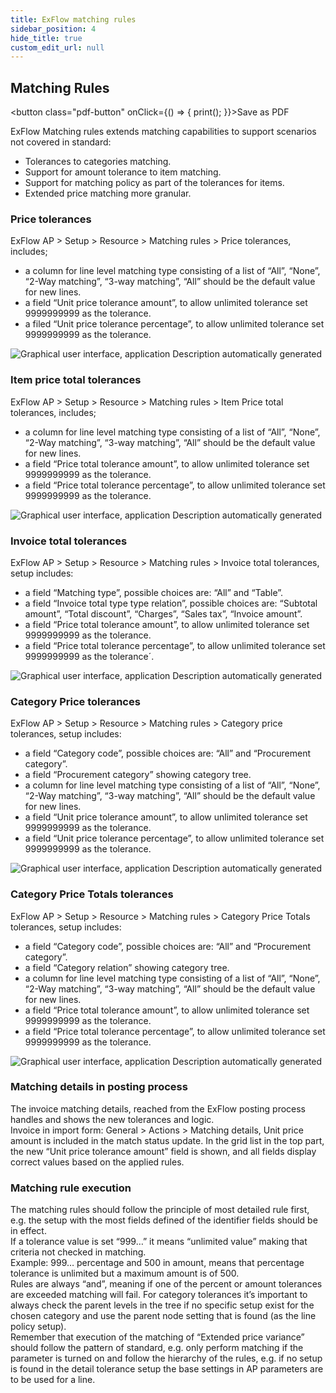 ```yaml
---
title: ExFlow matching rules
sidebar_position: 4
hide_title: true
custom_edit_url: null
---
```

## Matching Rules
<button class="pdf-button" onClick={() => { print(); }}>Save as PDF</button>

ExFlow Matching rules extends matching capabilities to support scenarios not covered in standard:
- Tolerances to categories matching.
- Support for amount tolerance to item matching.
- Support for matching policy as part of the tolerances for items.
- Extended price matching more granular.

### Price tolerances
ExFlow AP > Setup > Resource > Matching rules > Price tolerances, includes;

- a column for line level matching type consisting of a list of “All”, “None”, “2-Way matching”, “3-way matching”, “All” should be the default value for new lines.
- a field “Unit price tolerance amount”, to allow unlimited tolerance set 9999999999 as the tolerance.
- a filed “Unit price tolerance percentage”, to allow unlimited tolerance set 9999999999 as the tolerance.

![Graphical user interface, application Description automatically generated](@site/static/img/media/image626.png)

### Item price total tolerances
ExFlow AP > Setup > Resource > Matching rules > Item Price total tolerances, includes;

- a column for line level matching type consisting of a list of “All”, “None”, “2-Way matching”, “3-way matching”, “All” should be the default value for new lines.
- a field “Price total tolerance amount”, to allow unlimited tolerance set 9999999999 as the tolerance.
- a field “Price total tolerance percentage”, to allow unlimited tolerance set 9999999999 as the tolerance.

![Graphical user interface, application Description automatically generated](@site/static/img/media/image627.png)

### Invoice total tolerances
ExFlow AP > Setup > Resource > Matching rules > Invoice total tolerances, setup includes:

- a field “Matching type”, possible choices are: “All” and “Table”.
- a field “Invoice total type type relation”, possible choices are: “Subtotal amount”, “Total discount”, “Charges”, “Sales tax”, “Invoice amount”.
- a field “Price total tolerance amount”, to allow unlimited tolerance set 9999999999 as the tolerance. 
- a field “Price total tolerance percentage”, to allow unlimited tolerance set 9999999999 as the tolerance´.

![Graphical user interface, application Description automatically generated](@site/static/img/media/image628.png)

### Category Price tolerances
ExFlow AP > Setup > Resource > Matching rules > Category price tolerances, setup includes:

- a field “Category code”, possible choices are: “All” and “Procurement category”.
- a field “Procurement category” showing category tree.
- a column for line level matching type consisting of a list of “All”, “None”, “2-Way matching”, “3-way matching”, “All” should be the default value for new lines.
- a field “Unit price tolerance amount”, to allow unlimited tolerance set 9999999999 as the tolerance.
- a field “Unit price tolerance percentage”, to allow unlimited tolerance set 9999999999 as the tolerance.

![Graphical user interface, application Description automatically generated](@site/static/img/media/image629.png)

### Category Price Totals tolerances
ExFlow AP > Setup > Resource > Matching rules > Category Price Totals tolerances, setup includes:

- a field “Category code”, possible choices are: “All” and “Procurement category”.
- a field “Category relation” showing category tree.
- a column for line level matching type consisting of a list of “All”, “None”, “2-Way matching”, “3-way matching”, “All” should be the default value for new lines.
- a field “Price total tolerance amount”, to allow unlimited tolerance set 9999999999 as the tolerance.
- a field “Price total tolerance percentage”, to allow unlimited tolerance set 9999999999 as the tolerance.

![Graphical user interface, application Description automatically generated](@site/static/img/media/image630.png)

### Matching details in posting process
The invoice matching details, reached from the ExFlow posting process handles and shows the new tolerances and logic.<br/>
Invoice in import form: General > Actions > Matching details, 
Unit price amount is included in the match status update. In the grid list in the top part, the new “Unit price tolerance amount” field is shown, and all fields display correct values based on the applied rules.


### Matching rule execution
The matching rules should follow the principle of most detailed rule first, e.g. the setup with the most fields defined of the identifier fields should be in effect.<br/>
If a tolerance value is set “999…” it means “unlimited value” making that criteria not checked in matching.<br/> Example: 999… percentage and 500 in amount, means that percentage tolerance is unlimited but a maximum amount is of 500.<br/>
Rules are always “and”, meaning if one of the percent or amount tolerances are exceeded matching will fail.
For category tolerances it’s important to always check the parent levels in the tree if no specific setup exist for the chosen category and use the parent node setting that is found (as the line policy setup).<br/>
Remember that execution of the matching of “Extended price variance” should follow the pattern of standard, e.g. only perform matching if the parameter is turned on and follow the hierarchy of the rules, e.g. if no setup is found in the detail tolerance setup the base settings in AP parameters are to be used for a line.
